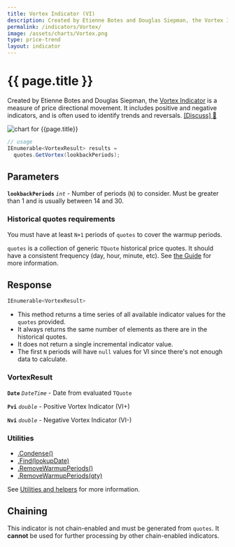 ```yaml
---
title: Vortex Indicator (VI)
description: Created by Etienne Botes and Douglas Siepman, the Vortex Indicator is a measure of price directional movement.  It includes positive and negative indicators, and is often used to identify trends and reversals.
permalink: /indicators/Vortex/
image: /assets/charts/Vortex.png
type: price-trend
layout: indicator
---
```


# {{ page.title }}

Created by Etienne Botes and Douglas Siepman, the [Vortex Indicator](https://en.wikipedia.org/wiki/Vortex_indicator) is a measure of price directional movement.  It includes positive and negative indicators, and is often used to identify trends and reversals.
[[Discuss] :speech_balloon:]({{site.github.repository_url}}/discussions/339 "Community discussion about this indicator")

![chart for {{page.title}}]({{site.baseurl}}{{page.image}})

```csharp
// usage
IEnumerable<VortexResult> results =
  quotes.GetVortex(lookbackPeriods);
```

## Parameters

**`lookbackPeriods`** _`int`_ - Number of periods (`N`) to consider.  Must be greater than 1 and is usually between 14 and 30.

### Historical quotes requirements

You must have at least `N+1` periods of `quotes` to cover the warmup periods.

`quotes` is a collection of generic `TQuote` historical price quotes.  It should have a consistent frequency (day, hour, minute, etc).  See [the Guide]({{site.baseurl}}/guide/#historical-quotes) for more information.

## Response

```csharp
IEnumerable<VortexResult>
```

- This method returns a time series of all available indicator values for the `quotes` provided.
- It always returns the same number of elements as there are in the historical quotes.
- It does not return a single incremental indicator value.
- The first `N` periods will have `null` values for VI since there's not enough data to calculate.

### VortexResult

**`Date`** _`DateTime`_ - Date from evaluated `TQuote`

**`Pvi`** _`double`_ - Positive Vortex Indicator (VI+)

**`Nvi`** _`double`_ - Negative Vortex Indicator (VI-)

### Utilities

- [.Condense()]({{site.baseurl}}/utilities#condense)
- [.Find(lookupDate)]({{site.baseurl}}/utilities#find-indicator-result-by-date)
- [.RemoveWarmupPeriods()]({{site.baseurl}}/utilities#remove-warmup-periods)
- [.RemoveWarmupPeriods(qty)]({{site.baseurl}}/utilities#remove-warmup-periods)

See [Utilities and helpers]({{site.baseurl}}/utilities#utilities-for-indicator-results) for more information.

## Chaining

This indicator is not chain-enabled and must be generated from `quotes`.  It **cannot** be used for further processing by other chain-enabled indicators.
